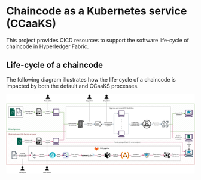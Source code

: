 # Chaincode as a Kubernetes service (CCaaKS)

This project provides CICD resources to support the software life-cycle of
chaincode in Hyperledger Fabric.

## Life-cycle of a chaincode

The following diagram illustrates how the life-cycle of a chaincode is impacted by both
the default and CCaaKS processes.

<div align="center">
    <img src="docs/imgs/process.png">
</div>
